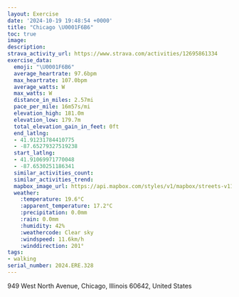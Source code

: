 ```yaml
---
layout: Exercise
date: '2024-10-19 19:48:54 +0000'
title: "Chicago \U0001F6B6"
toc: true
image:
description:
strava_activity_url: https://www.strava.com/activities/12695861334
exercise_data:
  emoji: "\U0001F6B6"
  average_heartrate: 97.6bpm
  max_heartrate: 107.0bpm
  average_watts: W
  max_watts: W
  distance_in_miles: 2.57mi
  pace_per_mile: 16m57s/mi
  elevation_high: 181.0m
  elevation_low: 179.7m
  total_elevation_gain_in_feet: 0ft
  end_latlng:
  - 41.91231784410775
  - -87.65279327519238
  start_latlng:
  - 41.91069971770048
  - -87.6530251186341
  similar_activities_count:
  similar_activities_trend:
  mapbox_image_url: https://api.mapbox.com/styles/v1/mapbox/streets-v11/static/path-5+787af2-1.0(eox~Fzn~uOF_AH_%40JQ%5CUNOHQFYDe%40%3Fa%40EoCB_%40DUHGHAr%40Hn%40DRAHEFQ%40WMwDDWPMZIbB%40VALGHMBk%40MmJFY%3FSE%5D%3Fo%40BYTBHADCAKOa%40%3FONMl%40_AvCwEXa%40Zy%40d%40e%40N%5Db%40e%40l%40cA%7CCqE%7CAeCl%40iAGI%3FKTkABk%40AiCIy%40JuD%3F%7D%40Cs%40EUEEE%3FIFFMCBJDDLB~AB%60GEhA%40hBEPc%40%7C%40wBlDwHrLw%40hA%40CJCp%40BG%3FYZsAnBYh%40aA%7CAo%40z%40_AxAMTIV%3FN%40J%60%40j%40Xx%40F%60%40DdABzFBv%40%3FdDBl%40Jr%40A%60BHh%40b%40pABRANILQNUNWLMLcCpB_Ap%40qEnD%5DC%5BHw%40AiABa%40GWH),pin-s-s+e5b22e(-87.65182,41.90979),pin-s-f+89ae00(-87.65303999999992,41.910920000000004)/auto/800x800?access_token=pk.eyJ1Ijoiam9zaGJlY2ttYW4iLCJhIjoiY205eWR2aDd1MWZ6djJrbXc4a3M0bWZleiJ9.XiG9OWkNcZk2QzjJbxLB4A
  weather:
    :temperature: 19.6°C
    :apparent_temperature: 17.2°C
    :precipitation: 0.0mm
    :rain: 0.0mm
    :humidity: 42%
    :weathercode: Clear sky
    :windspeed: 11.6km/h
    :winddirection: 201°
tags:
- walking
serial_number: 2024.ERE.328
---
```

949 West North Avenue, Chicago, Illinois 60642, United States

